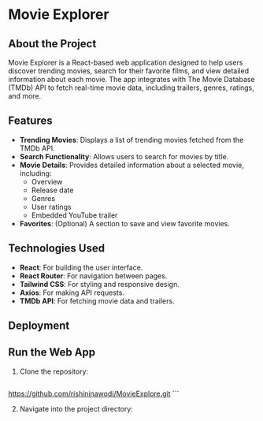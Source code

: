 # Movie Explorer

## About the Project
Movie Explorer is a React-based web application designed to help users discover trending movies, search for their favorite films, and view detailed information about each movie. The app integrates with The Movie Database (TMDb) API to fetch real-time movie data, including trailers, genres, ratings, and more.

## Features
- **Trending Movies**: Displays a list of trending movies fetched from the TMDb API.
- **Search Functionality**: Allows users to search for movies by title.
- **Movie Details**: Provides detailed information about a selected movie, including:
  - Overview
  - Release date
  - Genres
  - User ratings
  - Embedded YouTube trailer
- **Favorites**: (Optional) A section to save and view favorite movies.

## Technologies Used
- **React**: For building the user interface.
- **React Router**: For navigation between pages.
- **Tailwind CSS**: For styling and responsive design.
- **Axios**: For making API requests.
- **TMDb API**: For fetching movie data and trailers.

## Deployment


## Run the Web App

1. Clone the repository:

    ```bash
 https://github.com/rishininawodi/MovieExplore.git
    ```

2. Navigate into the project directory:

    ```bash
